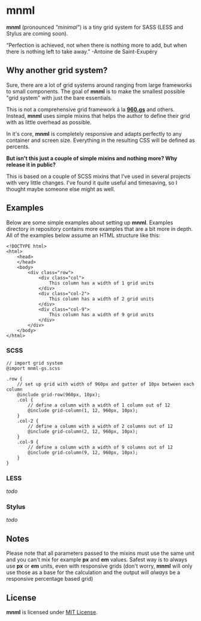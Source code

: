 # mnml

**mnml** (pronounced *"minimal"*) is a tiny grid system for SASS (LESS and Stylus are coming soon).

> 
“Perfection is achieved, not when there is nothing more to add, but when there is nothing left to take away.” 
-Antoine de Saint-Exupéry

## Why another grid system?

Sure, there are a lot of grid systems around ranging from large frameworks to small components. The goal of **mnml** is to make the smallest possible "grid system" with just the bare essentials.

This is not a comprehensive grid framework á la [**960.gs**](http://960.gs/ "**960.gs**") and others. Instead, **mnml** uses simple mixins that helps the author to define their grid with as little overhead as possible.

In it's core, **mnml** is completely responsive and adapts perfectly to any container and screen size. Everything in the resulting CSS will be defined as percents.

**But isn't this just a couple of simple mixins and nothing more? Why release it in public?** 

This is based on a couple of SCSS mixins that I've used in several projects with very little changes. I've found it quite useful and timesaving, so I thought maybe someone else might as well.

## Examples

Below are some simple examples about setting up **mnml**. Examples directory in repository contains more examples that are a bit more in depth. All of the examples below assume an HTML structure like this:

	<!DOCTYPE html>
	<html>
		<head>
		</head>
		<body>
			<div class="row">
				<div class="col">
					This column has a width of 1 grid units
				</div>
				<div class="col-2">
					This column has a width of 2 grid units
				</div>
				<div class="col-9">
					This column has a width of 9 grid units
				</div>
			</div>
		</body>
	</html>


### SCSS

	// import grid system
    @import mnml-gs.scss

    .row {
		// set up grid with width of 960px and gutter of 10px between each column
		@include grid-row(960px, 10px);
		.col {
			// define a column with a width of 1 column out of 12 
			@include grid-column(1, 12, 960px, 10px);
		}
		.col-2 {
			// define a column with a width of 2 columns out of 12 
			@include grid-column(2, 12, 960px, 10px);
		}
		.col-9 {
			// define a column with a width of 9 columns out of 12 
			@include grid-column(9, 12, 960px, 10px);
		}
	}

### LESS

*todo*

### Stylus

*todo*

## Notes

Please note that all parameters passed to the mixins must use the same unit and you can't mix for example **px** and **em** values. Safest way is to always use **px** or **em** units, even with responsive grids (don't worry, **mnml** will only use those as a base for the calculation and the output will *always* be a responsive percentage based grid)

## License

**mnml** is licensed under [MIT License](LICENSE).
